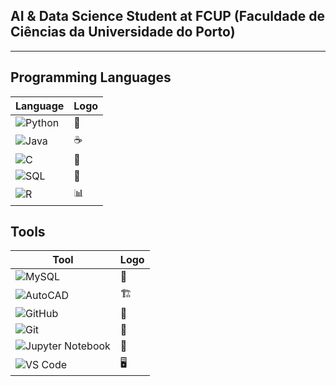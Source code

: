 ## AI & Data Science Student at FCUP (Faculdade de Ciências da Universidade do Porto)
<!--  
## GitHub Stats  
![GitHub Stats](https://github-readme-stats.vercel.app/api?username=BeatrizMoreira15&show_icons=true&theme=radical)  
![Top Langs](https://github-readme-stats.vercel.app/api/top-langs/?username=BeatrizMoreira15&layout=compact&theme=radical)  
-->
---

## Programming Languages 
| Language  | Logo  |
|-----------|-------|
| ![Python](https://img.shields.io/badge/Python-3776AB?style=for-the-badge&logo=python&logoColor=white) | 🐍 |
| ![Java](https://img.shields.io/badge/Java-ED8B00?style=for-the-badge&logo=java&logoColor=white) | ☕ |
| ![C](https://img.shields.io/badge/C-00599C?style=for-the-badge&logo=c&logoColor=white) | 🔵 |
| ![SQL](https://img.shields.io/badge/SQL-4479A1?style=for-the-badge&logo=mysql&logoColor=white) | 💾 |
| ![R](https://img.shields.io/badge/R-276DC3?style=for-the-badge&logo=r&logoColor=white) | 📊 |


## Tools
| Tool  | Logo  |
|-----------|-------|
| ![MySQL](https://img.shields.io/badge/MySQL-4479A1?style=for-the-badge&logo=mysql&logoColor=white) | 💾 |
| ![AutoCAD](https://img.shields.io/badge/AutoCAD-AA0000?style=for-the-badge&logo=autodesk&logoColor=white) | 🏗 |
| ![GitHub](https://img.shields.io/badge/GitHub-181717?style=for-the-badge&logo=github&logoColor=white) | 🐙 |
| ![Git](https://img.shields.io/badge/Git-F05032?style=for-the-badge&logo=git&logoColor=white) | 🔧 |
| ![Jupyter Notebook](https://img.shields.io/badge/Jupyter-F37626?style=for-the-badge&logo=jupyter&logoColor=white) | 📓 |
| ![VS Code](https://img.shields.io/badge/VS%20Code-007ACC?style=for-the-badge&logo=visual-studio-code&logoColor=white) | 🖥 |


<!--  
Here are some ideas to get you started:

- 🔭 I’m currently working on ...
- 🌱 I’m currently learning ...
- 👯 I’m looking to collaborate on ...
- 🤔 I’m looking for help with ...
- 💬 Ask me about ...
- 📫 How to reach me: ...
- 😄 Pronouns: ...
- ⚡ Fun fact: ...
-->
